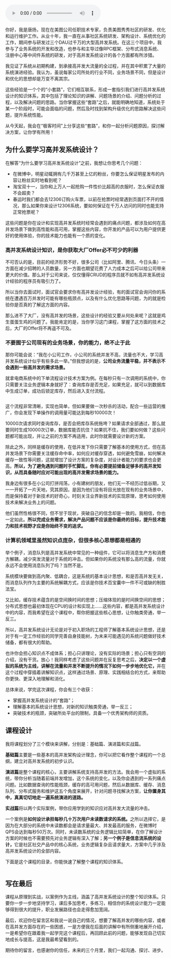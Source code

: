 <audio title="开篇词 _ 为什么你要学习高并发系统设计？" src="https://static001.geekbang.org/resource/audio/1e/80/1e648ac15901c318df9bece2d6164e80.mp3" controls="controls"></audio> 
<p>你好，我是唐扬，现在在美图公司任职技术专家，负责美图秀秀社区的研发、优化和运行维护工作。从业十年，我一直在从事社区系统研发、架构设计、系统优化的工作，期间参与研发过三个DAU过千万的大型高并发系统。在这三个项目中，我参与了业务系统的开发和改造，也参与和主导过像RPC框架、分布式消息系统、注册中心等中间件系统的研发，对于高并发系统设计的各个方面都有所涉猎。</p><p>我见证了系统从初期构建，到承接高并发大流量的全过程，并在其中积累了大量的系统演进经验。我认为，虽说每家公司所处的行业不同，业务场景不同，但是设计和优化的思想却是万变不离其宗。</p><p>这些经验是一个个的“小套路”，它们相互联系，形成一套指引我们进行高并发系统设计的知识体系，其中包括了理论知识的讲解、问题场景的介绍、问题分析的过程，以及解决问题的思路。当你掌握这些“套路”之后，就能明确地知道，系统处于某一个阶段时，可能会面临的问题，然后及时找到架构升级优化的思路解决这些问题，提升系统性能。</p><p>从今天起，我会在“极客时间”上分享这些“套路”，和你一起分析问题原因，探讨解决方案，让你学有所用！</p><h2>为什么要学习高并发系统设计？</h2><p>在解答“为什么要学习高并发系统设计”之前，我想让你思考几个问题：</p><!-- [[[read_end]]] --><ul>
<li>在微博中，明星动辄拥有几千万甚至上亿的粉丝，你要怎么保证明星发布的内容让粉丝实时地看到呢？</li>
<li>淘宝双十一，当你和上万人一起抢购一件性价比超高的衣服时，怎么保证衣服不会超卖？</li>
<li>春运时我们都会去12306订购火车票，以前在抢票时经常遇到页面打不开的情况，那么如果你来设计12306系统，要如何保证在千万人访问的同时也能支持正常抢票呢？</li>
</ul><p>这些问题是你在设计和实现高并发系统时经常会遇到的痛点问题，都涉及如何在高并发场景下做到高性能和高可用，掌握这些内容，你开发的产品可以为用户提供更好的使用体验，你的技术能力也能有一个质的变化。</p><h3>高并发系统设计知识，是你获取大厂Offer必不可少的利器</h3><p>不可否认的是，目前的经济形势不好，很多公司（比如阿里、腾讯、今日头条）一方面在减少招聘的人员数量，另一方面也期望花费了人力成本之后可以给公司带来更大的价值。那么对于公司来说，仅仅懂得CRUD的程序员就不如有高并发系统设计经验的程序员有吸引力了。</p><p>所以当你去面试时，面试官会要求你有高并发设计经验，有的面试官会询问你的系统在遭遇百万并发时可能有哪些瓶颈点，以及有什么优化思路等问题，为的就是检验你是否真的了解这方面的内容。</p><p>那么进不了大厂，没有高并发的场景，这些设计的经验又要从何处来呢？这就是鸡生蛋蛋生鸡的问题了。我能肯定的是，当你学习这门课程，掌握了这方面的技术之后，大厂的Offer将不再遥不可及。</p><h3>不要囿于公司现有的业务场景，你的能力，绝不止于此</h3><p>那你可能会说：“我在小公司工作，小公司的系统并发不高，流量也不大，学习高并发系统设计似乎有些多此一举。”但我想说的是，<strong>公司业务流量平稳，并不表示不会遇到一些高并发的需求场景。</strong></p><p>就拿电商系统中的下单流程设计技术方案为例。在每秒只有一次调用的系统中，你只需要关注业务逻辑本身就好了：查询库存是否充足，如果充足，就可以到数据库中生成订单，成功后锁定库存，然后进入支付流程。</p><p><img src="https://static001.geekbang.org/resource/image/2d/f3/2d95823d39676e18a43ab3328ce0d0f3.jpg" alt=""></p><p>这个流程非常清晰，实现也简单，但如果要做一次秒杀的活动，配合一些运营的推广，你会发现下单操作的调用量可能达到每秒10000次！</p><p>10000次请求同时查询库存，是否会把库存系统拖垮？如果请求全部通过，那么就要同时生成10000次订单，数据库能否抗住？如果抗不住，我们要如何做？这些问题都可能出现，并让之前的方案不再适用，此时你就需要设计新的方案。</p><p>除此之外，同样是缓存的使用，在低并发下你只需要了解基本的使用方式，但在高并发场景下你需要关注缓存命中率，如何应对缓存穿透，如何避免雪崩，如何解决缓存一致性等问题，这就增加了设计方案的复杂度，对设计者能力的要求也会更高。<strong>所以，为了避免遇到问题时手忙脚乱，你有必要提前储备足够多的高并发知识，从而具备随时应对可能出现的高并发需求场景的能力。</strong></p><p>我身边有很多在小公司打拼闯荡，小有建树的朋友，他们无一不经历过低谷期，又一一开拓了一片天地，究其原因，是因为他们没有将目光放在现有的业务场景中，而是保持着对于新技术的好奇心，时刻关注业界新技术的实现原理，思考如何使用技术来解决业务上的问题。</p><p>他们虽然性格很不同，但不甘于现状，突破自己的信念却是一致的。我相信，你也一定如此。<strong>所以完成业务需求，解决产品问题不应该是你最终的目标，提升技术能力和技术视野才应是你始终不变的追求。</strong></p><h3>计算机领域里虽然知识点庞杂，但很多核心思想都是相通的</h3><p>举个例子，消息队列是高并发系统中常见的一种组件，它可以将消息生产方和消费方解耦，减少突发流量对于系统的冲击。但如果你的系统没有那么高的流量，你就永远不会使用消息队列了吗？当然不是。</p><p>系统模块要做到高内聚、低耦合，这是系统的基本设计思想，和是否高并发无关，而消息队列作为主要的系统解耦方式，应该是你技术百宝囊中一件不可或缺的制胜法宝。</p><p>又比如，缓存技术蕴含的是空间换时间的思想；压缩体现的是时间换空间的思想；分布式思想也最初体现在CPU的设计和实现上……这些内容，都是高并发系统设计中的内容，而我希望在这个课程中，帮你把握这些核心思想，让你触类旁通，举一反三。</p><p>所以，高并发系统设计无论是对于初入职场的工程师了解基本系统设计思想，还是对于有一定工作经验的同学完善自身技能树，为未来可能遇见的系统问题做好技术储备，都有很大的帮助。</p><p>也许你会担心知识点不成体系；担心只讲理论，没有实际的场景；担心只有空洞的介绍，没有干货。放心！我同样考虑了这些问题并在反复思考之后，<strong>决定以一个虚拟的系统为主线，讲解在流量和并发不断提升的情况下如何一步步地优化它，</strong>并在这个过程中穿插着讲解知识点，这样通过场景、原理、实践相结合的方式，来帮助你更快、更深入地理解和消化。</p><p>总体来说，学完这次课程，你会有三个收获：</p><ul>
<li>掌握高并发系统设计的“套路”；</li>
<li>理解基本的系统设计思想，对新的知识触类旁通，举一反三；</li>
<li>突破技术的瓶颈，突破所处平台的限制，具备一个优秀架构师的资质。</li>
</ul><h2>课程设计</h2><p>我将课程划分了三个模块来讲解，分别是：基础篇、演进篇和实战篇。</p><p><strong>基础篇</strong>主要是一些基本的高并发架构设计理念，你可以把它看作整个课程的一个总纲，建立对高并发系统的初步认识。</p><p><strong>演进篇</strong>是整个课程的核心，主要讲解系统支持高并发的方法。我会用一个虚拟的系统，带你分析当随着前端并发增加，这个系统的变化，以及你会遇到的一系列痛点问题。比如数据查询的性能瓶颈，缓存的高可用问题，然后从数据库、缓存、消息队列、分布式服务和维护这五个角度来展开，针对问题寻找解决方案，<strong>让你置身其中，真真切切地走一遍系统演进的道路。</strong></p><p><strong>实战篇</strong>将以两个实际案例，带你应用学到的知识应对高并发大流量的冲击。</p><p>一个案例是<strong>如何设计承担每秒几十万次用户未读数请求的系统。</strong>之所以选择它，是因为在大部分的系统中未读数都会是请求量最大、并发最高的服务，在微博时QPS会达到每秒50万次。同时，未读数系统的业务逻辑比较简单，在你了解设计方案的时候也不需要预先对业务逻辑有深入了解；<strong>另一个例子是信息流系统的设计，</strong>它是社区社交产品中的核心系统，业务逻辑复杂且请求量大，方案中几乎涉及高并发系统设计的全部内容。</p><p>下面是这个课程的目录，你能快速了解整个课程的知识体系。</p><p><img src="https://static001.geekbang.org/resource/image/d3/8f/d3c0bc67109122412ab5e5c1c112128f.jpg" alt=""></p><h2>写在最后</h2><p>课程从原理到实战，以案例作为主线，涵盖了高并发系统设计的整个知识体系。只要你一步一步地坚持学习，课后多加思考，多练习，相信你的系统设计能力一定能够得到很大的提升，职业发展路径也会走得愈加宽阔。</p><p>最后，欢迎你在留言区和我说一说自己的情况，想要了解高并发的哪些内容，或者在高并发方面存在的一些困惑，一是方便我在后面的讲解中有所侧重地展开介绍，一是希望你在跟着我一起学完这个课程后，再回顾此前的问题，能够发现自己切实地成长与提高，这是我最希望看到的。</p><p>期待你的留言，也感谢你的信任，未来的三个月里，我们一起沟通、探讨、进步。</p>